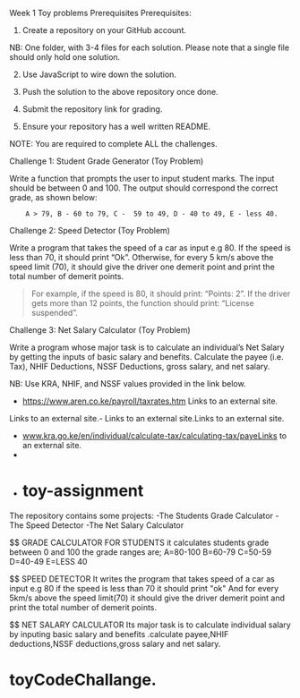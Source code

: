 

Week 1 Toy problems Prerequisites
Prerequisites: 

1. Create a repository on your GitHub account. 

NB: One folder, with 3-4 files for each solution. Please note that a single file should only hold one solution.

2. Use JavaScript to wire down the solution.

3. Push the solution to the above repository once done.

4. Submit the repository link for grading.

5. Ensure your repository has a well written README.

NOTE: You are required to complete ALL the challenges.

 

Challenge 1: Student Grade Generator (Toy Problem)

Write a function that prompts the user to input student marks. The input should be between 0 and 100. The output should correspond the correct grade, as shown below: 

        A > 79, B - 60 to 79, C -  59 to 49, D - 40 to 49, E - less 40.

 

Challenge 2: Speed Detector (Toy Problem)

Write a program that takes the speed of a car as input e.g 80. If the speed is less than 70, it should print “Ok”. Otherwise, for every 5 km/s above the speed limit (70), it should give the driver one demerit point and print the total number of demerit points.

   > For example, if the speed is 80, it should print: “Points: 2”. If the driver gets more than 12 points, the function should print: “License suspended”.

 

Challenge 3: Net Salary Calculator (Toy Problem)

Write a program whose major task is to calculate an individual’s Net Salary by getting the inputs of basic salary and benefits. Calculate the payee (i.e. Tax), NHIF Deductions, NSSF Deductions, gross salary, and net salary. 

NB: Use KRA, NHIF, and NSSF values provided in the link below.

- https://www.aren.co.ke/payroll/taxrates.htm Links to an external site.

Links to an external site.-  Links to an external site.Links to an external site.

- www.kra.go.ke/en/individual/calculate-tax/calculating-tax/payeLinks to an external site.
-
- # toy-assignment
The repository contains some projects:
-The Students Grade Calculator
-The Speed Detector
-The Net Salary Calculator

$$ GRADE CALCULATOR FOR STUDENTS
it calculates students grade between 0 and 100
the grade ranges are;
A=80-100
B=60-79
C=50-59
D=40-49
E=LESS 40

$$ SPEED DETECTOR
It writes the program that takes speed of a car as input e.g 80
if the speed is less than 70 it should print "ok"
And for every 5km/s above the speed limit(70) it should give  the driver demerit point and print the total number of demerit points.

$$ NET SALARY CALCULATOR
Its major task is to calculate individual salary by inputing basic salary and benefits
.calculate payee,NHIF deductions,NSSF deductions,gross salary and net salary.
# toyCodeChallange.
